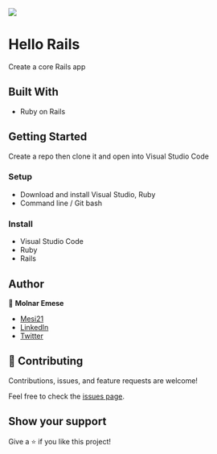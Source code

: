![](https://img.shields.io/badge/Microverse-blueviolet)

# Hello Rails 

Create a core Rails app

## Built With

- Ruby on Rails

## Getting Started

Create a repo then clone it and open into Visual Studio Code

### Setup

- Download and install Visual Studio, Ruby
- Command line / Git bash

### Install

- Visual Studio Code
- Ruby
- Rails

## Author

👤 **Molnar Emese**
- [Mesi21](https://github.com/Mesi21)
- [LinkedIn](https://www.linkedin.com/in/emesemesimolnar/)  
- [Twitter](https://twitter.com/buksimesi21)

## 🤝 Contributing

Contributions, issues, and feature requests are welcome!

Feel free to check the [issues page](../../issues/).

## Show your support

Give a ⭐️ if you like this project!
